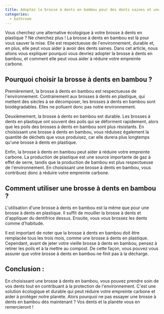 ```yaml
---
title: Adoptez la brosse à dents en bambou pour des dents saines et une planète heureuse
categories:
  - bathroom
---
```


Vous cherchez une alternative écologique à votre brosse à dents en plastique ? Ne cherchez plus ! La brosse à dents en bambou est là pour vous sauver la mise. Elle est respectueuse de l'environnement, durable et, en plus, elle peut vous aider à avoir des dents saines. Dans cet article, nous allons vous expliquer pourquoi vous devriez adopter la brosse à dents en bambou, et comment elle peut vous aider à réduire votre empreinte carbone.

## Pourquoi choisir la brosse à dents en bambou ?

Premièrement, la brosse à dents en bambou est respectueuse de l'environnement. Contrairement aux brosses à dents en plastique, qui mettent des siècles à se décomposer, les brosses à dents en bambou sont biodégradables. Elles ne polluent donc pas notre environnement.

Deuxièmement, la brosse à dents en bambou est durable. Les brosses à dents en plastique ont souvent des poils qui se déforment rapidement, alors que les poils des brosses à dents en bambou sont plus résistants. En choisissant une brosse à dents en bambou, vous réduisez également la quantité de déchets que vous produisez, car elle durera plus longtemps qu'une brosse à dents en plastique.

Enfin, la brosse à dents en bambou peut aider à réduire votre empreinte carbone. La production de plastique est une source importante de gaz à effet de serre, tandis que la production de bambou est plus respectueuse de l'environnement. En choisissant une brosse à dents en bambou, vous contribuez donc à réduire votre empreinte carbone.

## Comment utiliser une brosse à dents en bambou ?
L'utilisation d'une brosse à dents en bambou est la même que pour une brosse à dents en plastique. Il suffit de mouiller la brosse à dents et d'appliquer du dentifrice dessus. Ensuite, vous vous brossez les dents comme d'habitude.

Il est important de noter que la brosse à dents en bambou doit être remplacée tous les trois mois, comme une brosse à dents en plastique. Cependant, avant de jeter votre vieille brosse à dents en bambou, pensez à retirer les poils et à la mettre au compost. De cette façon, vous pouvez vous assurer que votre brosse à dents en bambou ne finit pas à la décharge.

## Conclusion :
En choisissant une brosse à dents en bambou, vous pouvez prendre soin de vos dents tout en contribuant à la protection de l'environnement. C'est une solution écologique et durable qui peut réduire votre empreinte carbone et aider à protéger notre planète. Alors pourquoi ne pas essayer une brosse à dents en bambou dès maintenant ? Vos dents et la planète vous en remercieront !